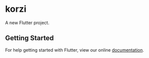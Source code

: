 # korzi

A new Flutter project.

## Getting Started

For help getting started with Flutter, view our online
[documentation](https://flutter.io/).
